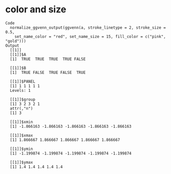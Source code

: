 # color and size

    Code
      normalize_ggvenn_output(ggvenn(a, stroke_linetype = 2, stroke_size = 0.5,
        set_name_color = "red", set_name_size = 15, fill_color = c("pink", "gold")))
    Output
      [[1]]
      [[1]]$A
      [1]  TRUE  TRUE  TRUE  TRUE FALSE
      
      [[1]]$B
      [1]  TRUE FALSE  TRUE FALSE  TRUE
      
      [[1]]$PANEL
      [1] 1 1 1 1 1
      Levels: 1
      
      [[1]]$group
      [1] 3 2 3 2 1
      attr(,"n")
      [1] 3
      
      [[1]]$xmin
      [1] -1.866163 -1.866163 -1.866163 -1.866163 -1.866163
      
      [[1]]$xmax
      [1] 1.866667 1.866667 1.866667 1.866667 1.866667
      
      [[1]]$ymin
      [1] -1.199874 -1.199874 -1.199874 -1.199874 -1.199874
      
      [[1]]$ymax
      [1] 1.4 1.4 1.4 1.4 1.4
      
      

